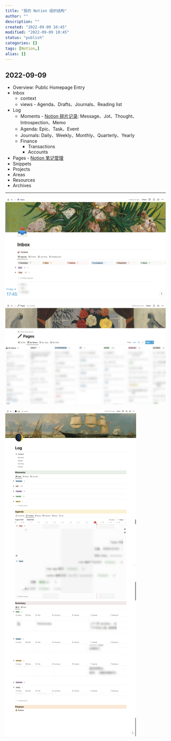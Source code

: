 ```yaml
---
title: "我的 Notion 组织结构"
author: ""
description: ""
created: "2022-09-09 10:45"
modified: "2022-09-09 10:45"
status: "publish"
categories: []
tags: [Notion,]
alias: []
---
```

## 2022-09-09
- Overview: Public Homepage Entry
- Inbox
    - context
    - views - Agenda、Drafts、Journals、Reading list
- Log
    - Moments - [Notion 碎片记录](Notion%20碎片记录.md): Message、Jot、Thought、Introspection、Memo
    - Agenda: Epic、Task、Event
    - Journals: Daily、Weekly、Monthly、Quarterly、Yearly
    - Finance
        - Transactions
        - Accounts
- Pages - [Notion 笔记管理](Notion%20笔记管理.md)
- Snippets
- Projects
- Areas
- Resources
- Archives

---
![](../../resources/attachments/我的%20Notion%20组织结构-20220928.png)

![](../../resources/attachments/我的%20Notion%20组织结构-20220928-1.png)

![](../../resources/attachments/我的%20Notion%20组织结构-20220928-2.png)
